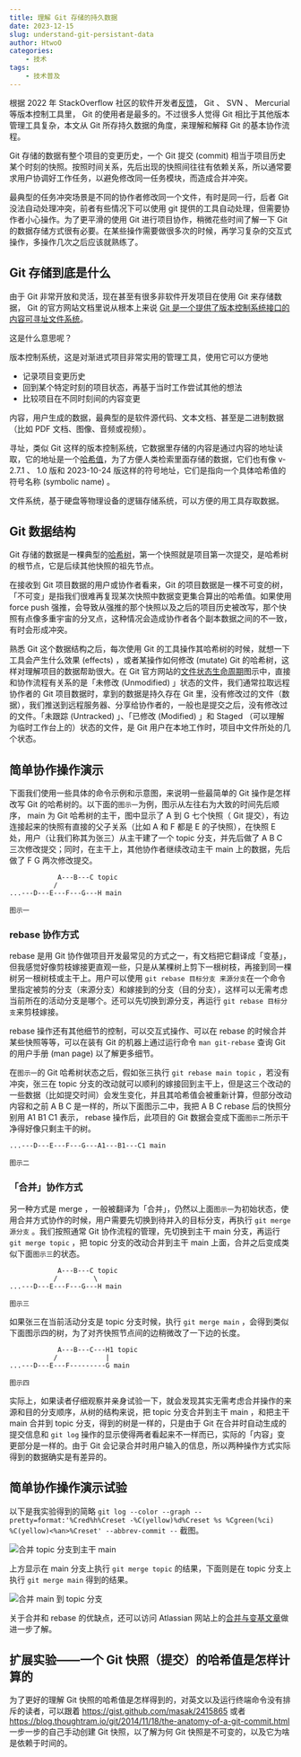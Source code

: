 ```yaml
---
title: 理解 Git 存储的持久数据
date: 2023-12-15
slug: understand-git-persistant-data
author: HtwoO
categories:
    - 技术
tags:
    - 技术普及
---
```


根据 2022 年 StackOverflow 社区的软件开发者[反馈](https://survey.stackoverflow.co/2022/#version-control-version-control-system)， Git 、 SVN 、 Mercurial 等版本控制工具里， Git 的使用者是最多的。不过很多人觉得 Git 相比于其他版本管理工具复杂，本文从 Git 所存持久数据的角度，来理解和解释 Git 的基本协作流程。

Git 存储的数据有整个项目的变更历史，一个 Git 提交 (commit) 相当于项目历史某个时刻的快照。按照时间关系，先后出现的快照间往往有依赖关系，所以通常要求用户协调好工作任务，以避免修改同一任务模块，而造成合并冲突。

最典型的任务冲突场景是不同的协作者修改同一个文件，有时是同一行，后者 Git 没法自动处理冲突，前者有些情况下可以使用 git 提供的工具自动处理，但需要协作者小心操作。为了更平滑的使用 Git 进行项目协作，稍微花些时间了解一下 Git 的数据存储方式很有必要。在某些操作需要做很多次的时候，再学习复杂的交互式操作，多操作几次之后应该就熟练了。

## Git 存储到底是什么

由于 Git 非常开放和灵活，现在甚至有很多非软件开发项目在使用 Git 来存储数据， Git 的官方网站文档里说从根本上来说 [Git 是一个提供了版本控制系统接口的内容可寻址文件系统](https://git-scm.com/book/en/v2/Git-Internals-Plumbing-and-Porcelain)。

这是什么意思呢？

版本控制系统，这是对渐进式项目非常实用的管理工具，使用它可以方便地
 - 记录项目变更历史
 - 回到某个特定时刻的项目状态，再基于当时工作尝试其他的想法
 - 比较项目在不同时刻间的内容变更

内容，用户生成的数据，最典型的是软件源代码、文本文档、甚至是二进制数据（比如 PDF 文档、图像、音频或视频）。

寻址，类似 Git 这样的版本控制系统，它数据里存储的内容是通过内容的地址读取，它的地址是一个[哈希值](https://git-scm.com/docs/hash-function-transition/)，为了方便人类检索里面存储的数据，它们也有像 v-2.7.1 、 1.0 版和 2023-10-24 版这样的符号地址，它们是指向一个具体哈希值的符号名称 (symbolic name) 。

文件系统，基于硬盘等物理设备的逻辑存储系统，可以方便的用工具存取数据。

## Git 数据结构

Git 存储的数据是一棵典型的[哈希树](https://en.wikipedia.org/wiki/Merkle_tree)，第一个快照就是项目第一次提交，是哈希树的根节点，它是后续其他快照的祖先节点。

在接收到 Git 项目数据的用户或协作者看来，Git 的项目数据是一棵不可变的树，「不可变」是指我们很难再复现某次快照中数据变更集合算出的哈希值。如果使用 force push 强推，会导致从强推的那个快照以及之后的项目历史被改写，那个快照有点像多重宇宙的分叉点，这种情况会造成协作者各个副本数据之间的不一致，有时会形成冲突。

熟悉 Git 这个数据结构之后，每次使用 Git 的工具操作其哈希树的时候，就想一下工具会产生什么效果 (effects) ，或者某操作如何修改 (mutate) Git 的哈希树，这样对理解项目的数据帮助很大。在 Git 官方网站的[文件状态生命周期](https://git-scm.com/book/en/v2/Git-Basics-Recording-Changes-to-the-Repository)图示中，直接和协作流程有关系的是「未修改 (Unmodified) 」状态的文件，我们通常拉取远程协作者的 Git 项目数据时，拿到的数据是持久存在 Git 里，没有修改过的文件（数据），我们推送到远程服务器、分享给协作者的，一般也是提交之后，没有修改过的文件。「未跟踪 (Untracked) 」、「已修改 (Modified) 」和 Staged （可以理解为临时工作台上的）状态的文件，是 Git 用户在本地工作时，项目中文件所处的几个状态。

## 简单协作操作演示

下面我们使用一些具体的命令示例和示意图，来说明一些最简单的 Git 操作是怎样改写 Git 的哈希树的。以下面的`图示一`为例，图示从左往右为大致的时间先后顺序， main 为 Git 哈希树的主干，图中显示了 A 到 G 七个快照（ Git 提交），有边连接起来的快照有直接的父子关系（比如 A 和 F 都是 E 的子快照），在快照 E 处，用户（让我们称其为张三）从主干建了一个 topic 分支，并先后做了 A B C 三次修改提交；同时，在主干上，其他协作者继续改动主干 main 上的数据，先后做了 F G 两次修改提交。
```
            A---B---C topic
           /
...---D---E---F---G---H main
```
`图示一`

### rebase 协作方式

rebase 是用 Git 协作做项目开发最常见的方式之一，有文档把它翻译成「变基」，但我感觉好像剪枝嫁接更直观一些，只是从某棵树上剪下一根树枝，再接到同一棵树另一根树枝或主干上。用户可以使用 `git rebase 目标分支 来源分支`在一个命令里指定被剪的分支（来源分支）和嫁接到的分支（目的分支），这样可以无需考虑当前所在的活动分支是哪个。还可以先切换到源分支，再运行 `git rebase 目标分支`来剪枝嫁接。

rebase 操作还有其他细节的控制，可以交互式操作、可以在 rebase 的时候合并某些快照等等，可以在装有 Git 的机器上通过运行命令 `man git-rebase` 查询 Git 的用户手册 (man page) 以了解更多细节。

在`图示一`的 Git 哈希树状态之后，假如张三执行 `git rebase main topic` ，若没有冲突，张三在 topic 分支的改动就可以顺利的嫁接回到主干上，但是这三个改动的一些数据（比如提交时间）会发生变化，并且其哈希值会被重新计算，但部分改动内容和之前 A B C 是一样的，所以下面图示二中，我把 A B C rebase 后的快照分别用 A1 B1 C1 表示， rebase 操作后，此项目的 Git 数据会变成下面`图示二`所示干净得好像只剩主干的树。
```
...---D---E---F---G---A1---B1---C1 main
```
`图示二`

### 「合并」协作方式

另一种方式是 merge ，一般被翻译为「合并」，仍然以上面`图示一`为初始状态，使用合并方式协作的时候，用户需要先切换到待并入的目标分支，再执行 `git merge 源分支` 。我们按照通常 Git 协作流程的管理，先切换到主干 main 分支，再运行 `git merge topic` ，把 topic 分支的改动合并到主干 main 上面，合并之后变成类似下面`图示三`的状态。
```
            A---B---C topic
           /         \
...---D---E---F---G---H main
```
`图示三`

如果张三在当前活动分支是 topic 分支时候，执行 `git merge main` ，会得到类似下面图示四的树，为了对齐快照节点间的边稍微改了一下边的长度。
```
            A---B---C---H1 topic
           /            |
...---D---E---F---------G main
```
`图示四`

实际上，如果读者仔细观察并亲身试验一下，就会发现其实无需考虑合并操作的来源和目的分支顺序，从树的结构来说，把 topic 分支合并到主干 main ，和把主干 main 合并到 topic 分支，得到的树是一样的，只是由于 Git 在合并时自动生成的提交信息和 `git log` 操作的显示使得两者看起来不一样而已，实际的「内容」变更部分是一样的。由于 Git 会记录合并时用户输入的信息，所以两种操作方式实际得到的数据确实是有差异的。

## 简单协作操作演示试验

以下是我实验得到的简略 `git log --color --graph --pretty=format:'%Cred%h%Creset -%C(yellow)%d%Creset %s %Cgreen(%ci) %C(yellow)<%an>%Creset' --abbrev-commit --` 截图。

![合并 topic 分支到主干 main](/media/topic.to.main.png)

上方显示在 main 分支上执行 `git merge topic` 的结果，下面则是在 topic 分支上执行 `git merge main` 得到的结果。

![合并 main 到 topic 分支](/media/main.to.topic.png)

关于合并和 rebase 的优缺点，还可以访问 Atlassian 网站上的[合并与变基文章](https://www.atlassian.com/zh/git/tutorials/merging-vs-rebasing)做进一步了解。

## 扩展实验——一个 Git 快照（提交）的哈希值是怎样计算的
为了更好的理解 Git 快照的哈希值是怎样得到的，对英文以及运行终端命令没有排斥的读者，可以跟着 https://gist.github.com/masak/2415865 或者 https://blog.thoughtram.io/git/2014/11/18/the-anatomy-of-a-git-commit.html 一步一步的自己手动创建 Git 快照，以了解为何 Git 快照是不可变的，以及它为啥是依赖于时间的。


